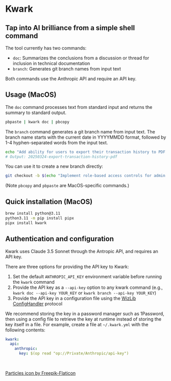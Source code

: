 <!-- PACKAGE file - intended to be shown when a user browses the package in a registry, incuding PyPI. Content is focused on what a _consumer_ of the application might want to know. -->

# Kwark

## Tap into AI brilliance from a simple shell command

The tool currently has two commands:
- `doc`: Summarizes the conclusions from a discussion or thread for inclusion in technical documentation
- `branch`: Generates git branch names from input text

Both commands use the Anthropic API and require an API key.

## Usage (MacOS)

The `doc` command processes text from standard input and returns the summary to standard output.

```bash
pbpaste | kwark doc | pbcopy
```

The `branch` command generates a git branch name from input text. The branch name starts with the current date in YYYYMMDD format, followed by 1-4 hyphen-separated words from the input text.

```bash
echo "Add ability for users to export their transaction history to PDF for quarterly tax reporting" | kwark branch
# Output: 20250324-export-transaction-history-pdf
```

You can use it to create a new branch directly:

```bash
git checkout -b $(echo "Implement role-based access controls for admin dashboard" | kwark branch)
```

(Note `pbcopy` and `pbpaste` are MacOS-specific commands.)

## Quick installation (MacOS)

```bash
brew install python@3.11
python3.11 -m pip install pipx
pipx install kwark
```

## Authentication and configuration

Kwark uses Claude 3.5 Sonnet through the Antropic API, and requires an API key.

There are three options for providing the API key to Kwark:

1. Set the default `ANTHROPIC_API_KEY` environment variable before running the `kwark` command
2. Provide the API key as a `--api-key` option to any kwark command (e.g., `kwark doc --api-key YOUR_KEY` or `kwark branch --api-key YOUR_KEY`)
3. Provide the API key in a configuration file using the [WizLib ConfigHandler](https://wizlib.steamwiz.io/api/config-handler) protocol

We recommend storing the key in a password manager such as 1Password, then using a config file to retrieve the key at runtime instead of storing the key itself in a file. For example, create a file at `~/.kwark.yml` with the following contents:

```yaml
kwark:
  api:
    anthropic:
      key: $(op read "op://Private/Anthropic/api-key")
```

<br/>

<a href="https://www.flaticon.com/free-icons/particles" title="particles icons">Particles icon by Freepik-Flaticon</a>
